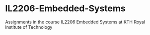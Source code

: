 # IL2206-Embedded-Systems
Assignments in the course IL2206 Embedded Systems at KTH Royal Institute of Technology
